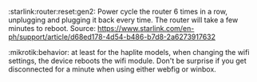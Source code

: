 :starlink:router:reset:gen2:
Power cycle the router 6 times in a row, unplugging and plugging it back every
time. The router will take a few minutes to reboot.
Source: https://www.starlink.com/en-ph/support/article/d68ed178-4d54-b486-b7d8-2a6273917632

:mikrotik:behavior:
at least for the haplite models, when changing the wifi settings, the device
reboots the wifi module. Don't be surprise if you get disconnected for a minute
when using either webfig or winbox.

